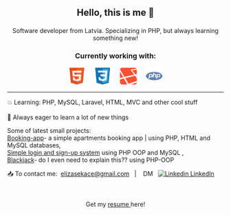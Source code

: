 ## <p align="center"> Hello, this is me 👋 <p>
	
<p align="center"> Software developer from Latvia. Specializing in PHP, but always learning something new! <p>

###  <p align="center" margin> Currently working with: <p>
<p align="center" dir="auto"> 
  <a target="_blank" rel="noopener noreferrer" href="https://raw.githubusercontent.com/devicons/devicon/master/icons/html5/html5-original.svg"><img src="https://raw.githubusercontent.com/devicons/devicon/master/icons/html5/html5-original.svg" alt="html5" width="40" height="40" style="max-width: 100%;"></a> &nbsp; &nbsp;
  <a target="_blank" rel="noopener noreferrer" href="https://raw.githubusercontent.com/devicons/devicon/master/icons/css3/css3-original.svg"><img src="https://raw.githubusercontent.com/devicons/devicon/master/icons/css3/css3-original.svg" alt="css3" width="40" height="40" style="max-width: 100%;"></a>
	&nbsp; &nbsp;
  <a target="_blank" rel="noopener noreferrer" href="https://raw.githubusercontent.com/devicons/devicon/master/icons/laravel/laravel-plain.svg"><img src="https://raw.githubusercontent.com/devicons/devicon/master/icons/laravel/laravel-plain.svg" alt="laravel" width="40" height="40" style="max-width: 100%;"></a>
	&nbsp; &nbsp;
  <a target="_blank" rel="noopener noreferrer" href="https://raw.githubusercontent.com/devicons/devicon/master/icons/php/php-plain.svg"><img src="https://raw.githubusercontent.com/devicons/devicon/master/icons/php/php-plain.svg" alt="php" width="40" height="40" style="max-width: 100%;"></a>

	
------------

 💥 Learning:
	PHP, MySQL, Laravel, HTML, MVC and other cool stuff <br> <br>
 🚀 Always eager to learn a lot of new things <br>
	
Some of latest small projects: <br>
[Booking-app](https://github.com/eliza-sekace/booking-app)- a simple apartments booking app | using PHP, HTML and MySQL databases, <br> 
[Simple login and sign-up system](https://github.com/eliza-sekace/OOP-MYSQL-login-signup) using PHP OOP and MySQL ,<br>
[Blackjack](https://github.com/eliza-sekace/codelex-php-course/tree/master/BlackJack-version2)- do I even need to explain this?? using PHP-OOP


	
	
📥 To contact me:&nbsp; elizasekace@gmail.com &nbsp;&nbsp;| &nbsp;&nbsp; DM &nbsp; [![Linkedin](https://i.stack.imgur.com/gVE0j.png) LinkedIn](https://www.linkedin.com/in/eliza-sekace)
&nbsp;
	<br><br><br>

<p align="center"> 
Get my 
	<a href="https://github.com/eliza-sekace/eliza-sekace/blob/main/CV%20Eliza%20Sekace.pdf">resume </a>
here!
<p>
	
<!-- 
[![Top Langs](https://github-readme-stats.vercel.app/api/top-langs/?username=eliza-sekace&hide=java,html,css&theme=radical)](https://github.com/anuraghazra/github-readme-stats)

[![Catalin's GitHub stats](https://github-readme-stats.vercel.app/api?username=eliza-sekace&theme=radical)](https://github.com/anuraghazra/github-readme-stats)
 -->	



	

